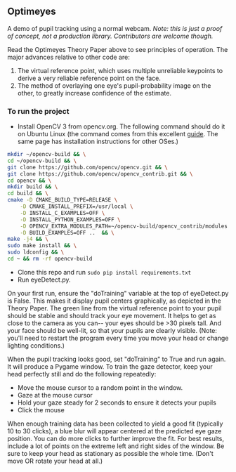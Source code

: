 ## Optimeyes
A demo of pupil tracking using a normal webcam. *Note: this is just a proof of concept, not a production library. Contributors are welcome though.*

Read the Optimeyes Theory Paper above to see principles of operation. The major advances relative to other code are:

1. The virtual reference point, which uses multiple unreliable keypoints to derive a very reliable reference point on the face.
2. The method of overlaying one eye's pupil-probability image on the other, to greatly increase confidence of the estimate.

### To run the project

- Install OpenCV 3 from opencv.org. The following command should do it on Ubuntu Linux (the command comes from this excellent [guide](http://www.pyimagesearch.com/2015/06/22/install-opencv-3-0-and-python-2-7-on-ubuntu/). The same page has installation instructions for other OSes.)
```bash
mkdir ~/opencv-build && \
cd ~/opencv-build && \
git clone https://github.com/opencv/opencv.git && \
git clone https://github.com/opencv/opencv_contrib.git && \
cd opencv && \
mkdir build && \
cd build && \
cmake -D CMAKE_BUILD_TYPE=RELEASE \
	-D CMAKE_INSTALL_PREFIX=/usr/local \
	-D INSTALL_C_EXAMPLES=OFF \
	-D INSTALL_PYTHON_EXAMPLES=OFF \
	-D OPENCV_EXTRA_MODULES_PATH=~/opencv-build/opencv_contrib/modules \
	-D BUILD_EXAMPLES=OFF ..  && \
make -j4 && \
sudo make install && \
sudo ldconfig && \
cd ~ && rm -rf opencv-build
```
- Clone this repo and run ```sudo pip install requirements.txt```
- Run eyeDetect.py.

On your first run, ensure the "doTraining" variable at the top of eyeDetect.py is False. This makes it display pupil centers graphically, as depicted in the Theory Paper. The green line from the virtual reference point to your pupil should be stable and should track your eye movement. It helps to get as close to the camera as you can-- your eyes should be >30 pixels tall. And your face should be well-lit, so that your pupils are clearly visible. (Note: you'll need to restart the program every time you move your head or change lighting conditions.)

When the pupil tracking looks good, set "doTraining" to True and run again. It will produce a Pygame window. To train the gaze detector, keep your head perfectly still and do the following repeatedly:
- Move the mouse cursor to a random point in the window.
- Gaze at the mouse cursor
- Hold your gaze steady for 2 seconds to ensure it detects your pupils
- Click the mouse

When enough training data has been collected to yield a good fit (typically 10 to 30 clicks), a blue blur will appear centered at the predicted eye gaze position. You can do more clicks to further improve the fit. For best results, include a lot of points on the extreme left and right sides of the window. Be sure to keep your head as stationary as possible the whole time. (Don't move OR rotate your head at all.)
